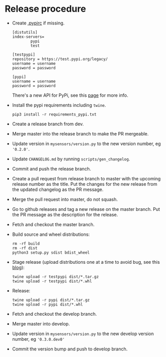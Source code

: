 # Release procedure
- Create [.pypirc](https://docs.python.org/3.6/distutils/packageindex.html#the-pypirc-file)
  if missing.

	```
	[distutils]
	index-servers=
			pypi
			test

	[testpypi]
	repository = https://test.pypi.org/legacy/
	username = username
	password = password

	[pypi]
	username = username
	password = password
	```
  There's a new API for PyPi, see this [page](https://packaging.python.org/guides/migrating-to-pypi-org/#uploading) for more info.
- Install the pypi requirements including `twine`.
  ```
  pip3 install -r requirements_pypi.txt
  ```
- Create a release branch from dev.
- Merge master into the release branch to make the PR mergeable.
- Update version in `mysensors/version.py` to the new version number, eg `'0.2.0'`.
- Update `CHANGELOG.md` by running `scripts/gen_changelog`.
- Commit and push the release branch.
- Create a pull request from release branch to master with the upcoming release number as the title. Put the changes for the new release from the updated changelog as the PR message.
- Merge the pull request into master, do not squash.
- Go to github releases and tag a new release on the master branch. Put the PR message as the description for the release.
- Fetch and checkout the master branch.
- Build source and wheel distributions:
  ```
  rm -rf build
  rm -rf dist
  python3 setup.py sdist bdist_wheel
  ```
- Stage release (upload distributions one at a time to avoid bug, see this [blog](https://dustingram.com/articles/2018/03/16/markdown-descriptions-on-pypi)):
  ```
  twine upload -r testpypi dist/*.tar.gz
  twine upload -r testpypi dist/*.whl
  ```
- Release:
  ```
  twine upload -r pypi dist/*.tar.gz
  twine upload -r pypi dist/*.whl
  ```
- Fetch and checkout the develop branch.
- Merge master into develop.
- Update version in `mysensors/version.py` to the new develop version number, eg `'0.3.0.dev0'`
- Commit the version bump and push to develop branch.
